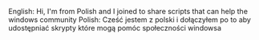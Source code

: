 English:
Hi, I'm from Polish and I joined to share scripts that can help the windows community
Polish:
Cześć jestem z polski i dołączyłem po to aby udostępniać skrypty które mogą pomóc społeczności windowsa
